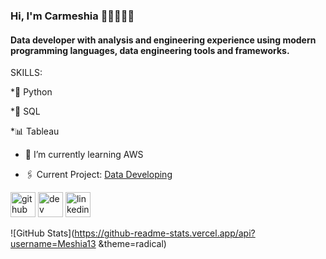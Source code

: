 ### Hi, I'm Carmeshia 👩🏽‍💻👋🏾

#### Data developer with analysis and engineering experience using modern programming languages, data engineering tools and frameworks.



SKILLS:


*🐍 Python


*📝 SQL


*📊 Tableau



- 🌱 I’m currently learning AWS  

- 🖇 Current Project: [Data Developing](https://github.com/Meshia13/SQL-Portfolio-Projects)


[<img src='https://cdn.jsdelivr.net/npm/simple-icons@3.0.1/icons/github.svg' alt='github' height='40'>](https://github.com/Meshia13)  [<img src='https://cdn.jsdelivr.net/npm/simple-icons@3.0.1/icons/dev-dot-to.svg' alt='dev' height='40'>](https://dev.to/Meshia13)  [<img src='https://cdn.jsdelivr.net/npm/simple-icons@3.0.1/icons/linkedin.svg' alt='linkedin' height='40'>](https://www.linkedin.com/in/carmeshia-lazzana-bab06216b/)  

![GitHub Stats](https://github-readme-stats.vercel.app/api?username=Meshia13 &theme=radical)
